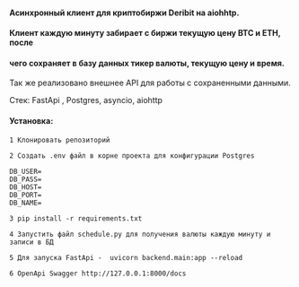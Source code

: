 #### Асинхронный клиент для криптобиржи Deribit на aiohhtp.
#### Клиент каждую минуту забирает с биржи текущую цену BTC и ETH, после
#### чего сохраняет в базу данных тикер валюты, текущую цену и время.

Так же реализовано внешнее API для работы с сохраненными данными.

Стек:
FastApi , Postgres, asyncio, aiohttp

#### Установка:

```
1 Клонировать репозиторий

2 Создать .env файл в корне проекта для конфигурации Postgres

DB_USER=
DB_PASS=
DB_HOST=
DB_PORT=
DB_NAME=

3 pip install -r requirements.txt

4 Запустить файл schedule.py для получения валюты каждую минуту и записи в БД

5 Для запуска FastApi -  uvicorn backend.main:app --reload

6 OpenApi Swagger http://127.0.0.1:8000/docs
```



